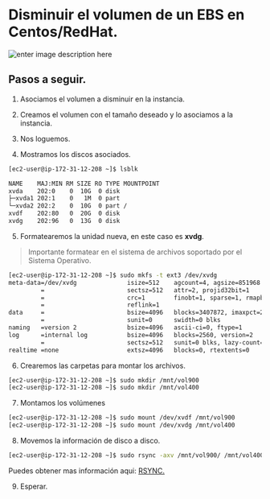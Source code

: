 
# Disminuir el volumen de un EBS en Centos/RedHat.

![enter image description here](https://devopscube.com/wp-content/uploads/2016/08/ebs-ec2-attach-1160x468.png.webp)

## Pasos a seguir.

 1. Asociamos el volumen a disminuir en la instancia.

 2. Creamos el volumen con el tamaño deseado y lo asociamos a la instancia.

 3. Nos loguemos.

4. Mostramos los discos asociados.
```bash
[ec2-user@ip-172-31-12-208 ~]$ lsblk

NAME    MAJ:MIN RM SIZE RO TYPE MOUNTPOINT
xvda    202:0    0  10G  0 disk
├─xvda1 202:1    0   1M  0 part
└─xvda2 202:2    0  10G  0 part /
xvdf    202:80   0  20G  0 disk
xvdg    202:96   0  13G  0 disk
```

5. Formatearemos la unidad nueva, en este caso es **xvdg**.

> Importante formatear en el sistema de archivos soportado por el Sistema Operativo.

```bash
[ec2-user@ip-172-31-12-208 ~]$ sudo mkfs -t ext3 /dev/xvdg
meta-data=/dev/xvdg              isize=512    agcount=4, agsize=851968 blks
         =                       sectsz=512   attr=2, projid32bit=1
         =                       crc=1        finobt=1, sparse=1, rmapbt=0
         =                       reflink=1
data     =                       bsize=4096   blocks=3407872, imaxpct=25
         =                       sunit=0      swidth=0 blks
naming   =version 2              bsize=4096   ascii-ci=0, ftype=1
log      =internal log           bsize=4096   blocks=2560, version=2
         =                       sectsz=512   sunit=0 blks, lazy-count=1
realtime =none                   extsz=4096   blocks=0, rtextents=0
```

6. Crearemos las carpetas para montar los archivos.

```bash
[ec2-user@ip-172-31-12-208 ~]$ sudo mkdir /mnt/vol900
[ec2-user@ip-172-31-12-208 ~]$ sudo mkdir /mnt/vol400
```
7. Montamos los volúmenes

```bash
[ec2-user@ip-172-31-12-208 ~]$ sudo mount /dev/xvdf /mnt/vol900
[ec2-user@ip-172-31-12-208 ~]$ sudo mount /dev/xvdg /mnt/vol400
```

8. Movemos la información de disco a disco.
```bash
[ec2-user@ip-172-31-12-208 ~]$ sudo rsync -axv /mnt/vol900/ /mnt/vol400/
```
Puedes obtener mas información aqui: [RSYNC.](https://ss64.com/bash/rsync.html)

9. Esperar.
